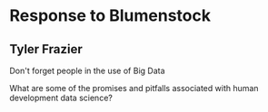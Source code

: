 # Response to Blumenstock
## Tyler Frazier

Don't forget people in the use of Big Data

What are some of the promises and pitfalls associated with human development data science?
